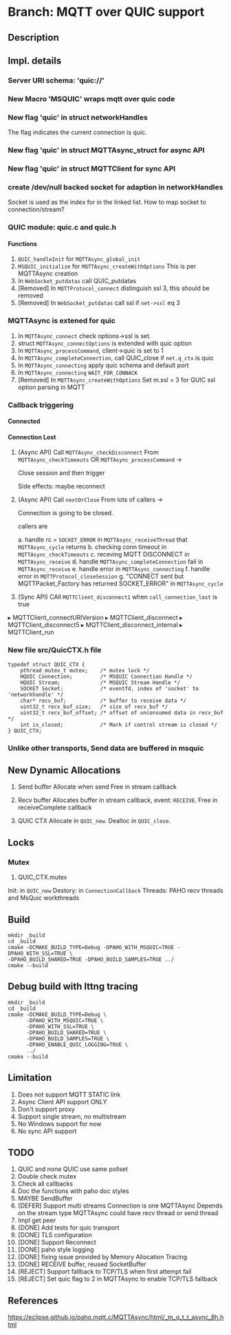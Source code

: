 # Branch: MQTT over QUIC support

## Description

## Impl. details

### Server URI schema: 'quic://'

### New Macro 'MSQUIC' wraps mqtt over quic code

### New flag 'quic' in struct **networkHandles**
The flag indicates the current connection is quic.

### New flag 'quic' in struct **MQTTAsync_struct** for async API

### New flag 'quic' in struct **MQTTClient** for sync API

### create /dev/null backed socket for adaption in **networkHandles**
Socket is used as the index for in the linked list.
How to map socket to connection/stream?

### QUIC module: quic.c and quic.h

#### Functions

1. `QUIC_handleInit`  for `MQTTAsync_global_init`
1. `MSQUIC_initialize` for `MQTTAsync_createWithOptions`
   This is per MQTTAsync creation
1. In `WebSocket_putdatas` call QUIC_putdatas   
1. [Removed]  In `MQTTProtocol_connect` distinguish ssl 3, this should be removed
1. [Removed] In `WebSocket_putdatas` call ssl if `net->ssl` eq 3

### MQTTAsync is extened for quic

1. In `MQTTAsync_connect` check options->ssl is set.
1. struct `MQTTAsync_connectOptions` is extended with quic option
1. In `MQTTAsync_processCommand`, client->quic is set to 1
1. In `MQTTAsync_completeConnection`, call QUIC_close if `net.q_ctx` is quic
1. In `MQTTAsync_connecting` apply quic schema and default port
1. In `MQTTAsync_connecting` `WAIT_FOR_CONNACK`
1. [Removed] In `MQTTAsync_createWithOptions` Set m.ssl = 3 for QUIC ssl option parsing in MQTT

### Callback triggering

#### Connected

#### Connection Lost

1. (Async API) Call `MQTTAsync_checkDisconnect` From `MQTTAsync_checkTimeouts` OR `MQTTAsync_processCommand` -> 

   Close session and then trigger
   
   Side effects: maybe reconnect
   
1. (Async API) Call `nextOrClose` From lots of callers ->
   
   Connection is going to be closed.
    
   callers are
   
   a. handle rc = `SOCKET_ERROR` in `MQTTAsync_receiveThread` that `MQTTAsync_cycle` returns
   b. checking conn timeout in `MQTTAsync_checkTimeouts`
   c. receving MQTT DISCONNECT in `MQTTAsync_receive`
   d. handle `MQTTAsync_completeConnection` fail in `MQTTAsync_receive`
   e. handle error in `MQTTAsync_connecting`
   f. handle error in `MQTTProtocol_closeSession`
   g. "CONNECT sent but MQTTPacket_Factory has returned SOCKET_ERROR"  in `MQTTAsync_cycle`

   
1. (Sync API) CAll `MQTTClient_disconnect1` when `call_connection_lost` is true 

  ▸   MQTTClient_connectURIVersion
  ▸   MQTTClient_disconnect
  ▸   MQTTClient_disconnect5
  ▸   MQTTClient_disconnect_internal
  ▸   MQTTClient_run

### New file src/QuicCTX.h file

```
typedef struct QUIC_CTX {
    pthread_mutex_t mutex;    /* mutex lock */
	HQUIC Connection;         /* MSQUIC Connection Handle */
	HQUIC Stream;             /* MSQUIC Stream Handle */
    SOCKET Socket;            /* eventfd, index of 'socket' to 'networkhandle' */
    char* recv_buf;           /* buffer to receive data */
    uint32_t recv_buf_size;   /* size of recv_buf */
    uint32_t recv_buf_offset; /* offset of unconsumed data in recv_buf */
    int is_closed;            /* Mark if control stream is closed */
} QUIC_CTX;

```

### Unlike other transports, Send data are buffered in msquic

## New Dynamic Allocations

1. Send buffer
   Allocate when send
   Free in stream callback
   
1. Recv buffer
   Allocates buffer in stream callback, event: `RECEIVE`.
   Free in receiveComplete callback
    
1. QUIC CTX
   Allocate in `QUIC_new`.
   Dealloc in  `QUIC_close`.
   
## Locks

### Mutex

1. QUIC_CTX.mutex

Init: in `QUIC_new`
Destory: in `ConnectionCallback`
Threads: PAHO recv threads and MsQuic workthreads

## Build
```
mkdir _build
cd _build
cmake -DCMAKE_BUILD_TYPE=Debug -DPAHO_WITH_MSQUIC=TRUE -DPAHO_WITH_SSL=TRUE \
-DPAHO_BUILD_SHARED=TRUE -DPAHO_BUILD_SAMPLES=TRUE ../
cmake --build 
```

## Debug build with lttng tracing
```
mkdir _build
cd _build
cmake -DCMAKE_BUILD_TYPE=Debug \
      -DPAHO_WITH_MSQUIC=TRUE \ 
      -DPAHO_WITH_SSL=TRUE \
      -DPAHO_BUILD_SHARED=TRUE \
      -DPAHO_BUILD_SAMPLES=TRUE \
      -DPAHO_ENABLE_QUIC_LOGGING=TRUE \
      ../
cmake --build 
```

## Limitation
1. Does not support MQTT STATIC link
1. Async Client API support ONLY
1. Don't support proxy 
1. Support single stream, no multistream 
1. No Windows support for now
1. No sync API support

## TODO

1. QUIC and none QUIC use same pollset
1. Double check mutex 
1. Check all callbacks
1. Doc the functions with paho doc styles
1. MAYBE SendBuffer
1. [DEFER] Support multi streams
   Connection is one MQTTAsync
   Depends on the stream type MQTTAsync could have recv thread or send thread
1. Impl get peer
1. [DONE] Add tests for quic transport
1. [DONE] TLS configuration
1. [DONE] Support Reconnect
1. [DONE] paho style logging
1. [DONE] fixing issue provided by Memory Allocation Tracing
1. [DONE] RECEIVE buffer, reused SocketBuffer
1. [REJECT] Support fallback to TCP/TLS when first attempt fail
1. [REJECT] Set quic flag to 2 in MQTTAsync to enable TCP/TLS fallback


## References

https://eclipse.github.io/paho.mqtt.c/MQTTAsync/html/_m_q_t_t_async_8h.html
